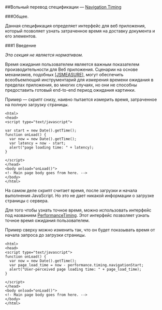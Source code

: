 ##Вольный перевод спецификации — [Navigation Timing](http://www.w3.org/TR/navigation-timing)

###Общее.

Данная спецификация определяет интерфейс для веб приложения, который позволяет узнать затраченное время на доставку документа и его элементов.

###1 Введение

*Эта секция не является нормативом.*

Время ожидания пользователем является важным показателем производительности для Веб приложения. Сценарии на основе механизмов, подобных [[JSMEASURE]](http://www.w3.org/TR/navigation-timing/#JSMeasure), могут обеспечить всеобъемлющий инструментарий для измерения времени ожидания в пределах приложения, во многих случаях, но они не способны предоставить готовый end-to-end период ожидания картинки.

Пример — скрипт снизу, наивно пытается измерить время, затраченное на полную загрузку страницы.
```
<html>
<head>
<script type="text/javascript">

var start = new Date().getTime();
function onLoad() {
  var now = new Date().getTime();
  var latency = now - start;
  alert("page loading time: " + latency);
}

</script>
</head>
<body onload="onLoad()">
<!- Main page body goes from here. -->
</body>
</html>
```
На самом деле скрипт считает время,  после загрузки  и начала выполнения JavaScript. Но это не дает никакой информации о загрузке страницы с сервера.

Для того чтобы узнать точное время, можно использовать интерфейс под названием [PerformanceTiming](http://www.w3.org/TR/navigation-timing/#performancetiming). Этот интерфейс позволяет узнать точное время ожидания пользователем.

Пример сверху можно изменить так, что он будет показывать время от начала запроса до загрузки страницы.
```
<html>
<head>
<script type="text/javascript">
function onLoad() {
  var now = new Date().getTime();
  var page_load_time = now - performance.timing.navigationStart;
  alert("User-perceived page loading time: " + page_load_time);
}

</script>
</head>
<body onload="onLoad()">
<!- Main page body goes from here. -->
</body>
</html>
``` 
